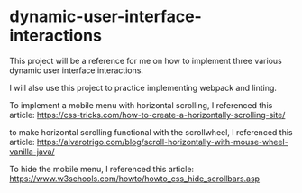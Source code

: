 # dynamic-user-interface-interactions

This project will be a reference for me on how to implement three various dynamic user interface interactions.

I will also use this project to practice implementing webpack and linting.

To implement a mobile menu with horizontal scrolling, I referenced this article:
https://css-tricks.com/how-to-create-a-horizontally-scrolling-site/

to make horizontal scrolling functional with the scrollwheel, I referenced this article:
https://alvarotrigo.com/blog/scroll-horizontally-with-mouse-wheel-vanilla-java/

To hide the mobile menu, I referenced this article: 
https://www.w3schools.com/howto/howto_css_hide_scrollbars.asp